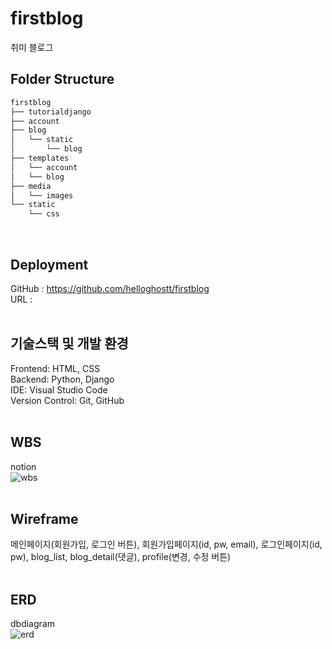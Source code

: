 # firstblog 
취미 블로그
<br>

## Folder Structure
```bash
firstblog
├── tutorialdjango
├── account
├── blog
│   └── static
│       └── blog
├── templates
│   └── account
│   └── blog
├── media
│   └── images
└── static
    └── css
```
<br>

## Deployment
GitHub : https://github.com/helloghostt/firstblog <br>
URL : <br>
<br>

## 기술스택 및 개발 환경
Frontend: HTML, CSS <br>
Backend: Python, Django <br>
IDE: Visual Studio Code <br>
Version Control: Git, GitHub <br>
<br>

## WBS
notion <br>
![wbs](https://github.com/helloghostt/firstblog/assets/155081933/eee1ae26-3399-4248-926d-c3acb03cab5b) <br>
<br>

## Wireframe
메인페이지(회원가입, 로그인 버튼), 회원가입페이지(id, pw, email), 로그인페이지(id, pw), blog_list, blog_detail(댓글), profile(변경, 수정 버튼)  <br>
<br>

## ERD 
dbdiagram <br>
![erd](https://github.com/helloghostt/firstblog/assets/155081933/5388b827-447f-42e4-8501-1ada1231cfce) <br>

